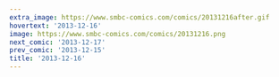 ```yaml
---
extra_image: https://www.smbc-comics.com/comics/20131216after.gif
hovertext: '2013-12-16'
image: https://www.smbc-comics.com/comics/20131216.png
next_comic: '2013-12-17'
prev_comic: '2013-12-15'
title: '2013-12-16'
---
```


